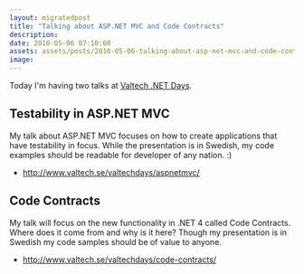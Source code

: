 ```yaml
---
layout: migratedpost
title: "Talking about ASP.NET MVC and Code Contracts"
description:
date: 2010-05-06 07:10:08
assets: assets/posts/2010-05-06-talking-about-asp-net-mvc-and-code-contracts
image: 
---
```


Today I'm having two talks at <a href="http://www.valtech.se/valtechdays/">Valtech .NET Days</a>.
<h2>Testability in ASP.NET MVC</h2>
My talk about ASP.NET MVC focuses on how to create applications that have testability in focus. While the presentation is in Swedish, my code examples should be readable for developer of any nation. :)
<ul>
 <li><a href="http://www.valtech.se/valtechdays/aspnetmvc/">http://www.valtech.se/valtechdays/aspnetmvc/</a></li>
</ul>
<h2>Code Contracts</h2>
My talk will focus on the new functionality in .NET 4 called Code Contracts. Where does it come from and why is it here? Though my presentation is in Swedish my code samples should be of value to anyone.
<ul>
 <li><a href="http://www.valtech.se/valtechdays/code-contracts/">http://www.valtech.se/valtechdays/code-contracts/</a></li>
</ul>
